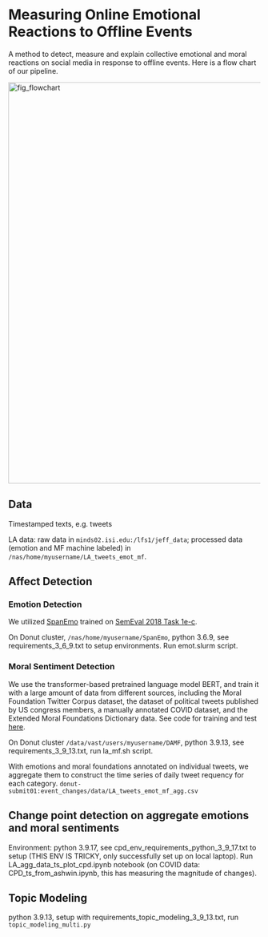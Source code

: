 # Measuring Online Emotional Reactions to Offline Events

A method to detect, measure and explain collective emotional and moral reactions on social media in response to offline events. Here is a flow chart of our pipeline.

<img width="801" alt="fig_flowchart" src="https://github.com/fionasguo/emotional_reaction/assets/44278097/c0cc0c57-3119-4d2e-a917-62e8aab7fc9a">

## Data
Timestamped texts, e.g. tweets

LA data: raw data in `minds02.isi.edu:/lfs1/jeff_data`; processed data (emotion and MF machine labeled) in `/nas/home/myusername/LA_tweets_emot_mf`.

## Affect Detection
### Emotion Detection 
We utilized [SpanEmo](https://github.com/hasanhuz/SpanEmo) trained on [SemEval 2018 Task 1e-c](https://competitions.codalab.org/competitions/17751#learn_the_details-datasets). 

On Donut cluster, `/nas/home/myusername/SpanEmo`, python 3.6.9, see requirements_3_6_9.txt to setup environments. Run emot.slurm script.

### Moral Sentiment Detection
We use the transformer-based pretrained language model BERT, and train it with a large amount of data from different sources, including the Moral Foundation Twitter Corpus dataset, the dataset of political tweets published by US congress members, a manually annotated COVID dataset, and the Extended Moral Foundations Dictionary data. See code for training and test [here](https://github.com/fionasguo/DAMF).

On Donut cluster `/data/vast/users/myusername/DAMF`, python 3.9.13, see requirements_3_9_13.txt, run la_mf.sh script.

With emotions and moral foundations annotated on individual tweets, we aggregate them to construct the time series of daily tweet requency for each category. `donut-submit01:event_changes/data/LA_tweets_emot_mf_agg.csv`

## Change point detection on aggregate emotions and moral sentiments
Environment: python 3.9.17, see cpd_env_requirements_python_3_9_17.txt to setup (THIS ENV IS TRICKY, only successfully set up on local laptop). Run LA_agg_data_ts_plot_cpd.ipynb notebook (on COVID data: CPD_ts_from_ashwin.ipynb, this has measuring the magnitude of changes).

## Topic Modeling
python 3.9.13, setup with requirements_topic_modeling_3_9_13.txt, run `topic_modeling_multi.py`

